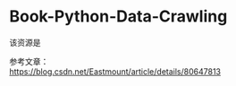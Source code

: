 # Book-Python-Data-Crawling
该资源是

参考文章： <br />
https://blog.csdn.net/Eastmount/article/details/80647813

